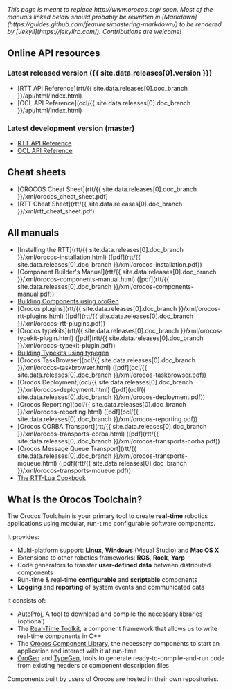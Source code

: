 <i>
This page is meant to replace http://www.orocos.org/ soon.
</i>

<i>
Most of the manuals linked below should probably be rewritten in [Markdown](https://guides.github.com/features/mastering-markdown/)
to be rendered by [Jekyll](https://jekyllrb.com/).
Contributions are welcome!
</i>

## Online API resources

### Latest released version ({{ site.data.releases[0].version }})

* [RTT API Reference](rtt/{{ site.data.releases[0].doc_branch }}/api/html/index.html)
* [OCL API Reference](ocl/{{ site.data.releases[0].doc_branch }}/api/html/index.html)

### Latest development version (master)

* [RTT API Reference](rtt/master/api/html/index.html)
* [OCL API Reference](ocl/master/api/html/index.html)

## Cheat sheets

* [OROCOS Cheat Sheet](rtt/{{ site.data.releases[0].doc_branch }}/xml/orocos_cheat_sheet.pdf)
* [RTT Cheat Sheet](rtt/{{ site.data.releases[0].doc_branch }}/xml/rtt_cheat_sheet.pdf)

## All manuals

* [Installing the RTT](rtt/{{ site.data.releases[0].doc_branch }}/xml/orocos-installation.html) ([pdf](rtt/{{ site.data.releases[0].doc_branch }}/xml/orocos-installation.pdf))
* [Component Builder's Manual](rtt/{{ site.data.releases[0].doc_branch }}/xml/orocos-components-manual.html) ([pdf](rtt/{{ site.data.releases[0].doc_branch }}/xml/orocos-components-manual.pdf))
* [Building Components using oroGen](http://rock-robotics.org/documentation/orogen)
* [Orocos plugins](rtt/{{ site.data.releases[0].doc_branch }}/xml/orocos-rtt-plugins.html) ([pdf](rtt/{{ site.data.releases[0].doc_branch }}/xml/orocos-rtt-plugins.pdf))
* [Orocos typekits](rtt/{{ site.data.releases[0].doc_branch }}/xml/orocos-typekit-plugin.html) ([pdf](rtt/{{ site.data.releases[0].doc_branch }}/xml/orocos-typekit-plugin.pdf))
* [Building Typekits using typegen](http://rock-robotics.org/documentation/orogen/type_definitions.html)
* [Orocos TaskBrowser](ocl/{{ site.data.releases[0].doc_branch }}/xml/orocos-taskbrowser.html) ([pdf](ocl/{{ site.data.releases[0].doc_branch }}/xml/orocos-taskbrowser.pdf))
* [Orocos Deployment](ocl/{{ site.data.releases[0].doc_branch }}/xml/orocos-deployment.html) ([pdf](ocl/{{ site.data.releases[0].doc_branch }}/xml/orocos-deployment.pdf))
* [Orocos Reporting](ocl/{{ site.data.releases[0].doc_branch }}/xml/orocos-reporting.html) ([pdf](ocl/{{ site.data.releases[0].doc_branch }}/xml/orocos-reporting.pdf))
* [Orocos CORBA Transport](rtt/{{ site.data.releases[0].doc_branch }}/xml/orocos-transports-corba.html) ([pdf](rtt/{{ site.data.releases[0].doc_branch }}/xml/orocos-transports-corba.pdf))
* [Orocos Message Queue Transport](rtt/{{ site.data.releases[0].doc_branch }}/xml/orocos-transports-mqueue.html) ([pdf](rtt/{{ site.data.releases[0].doc_branch }}/xml/orocos-transports-mqueue.pdf))
* [The RTT-Lua Cookbook](http://www.orocos.org/wiki/orocos/toolchain/LuaCookbook)

## What is the Orocos Toolchain?

The Orocos Toolchain is your primary tool to create **real-time** robotics applications using modular, run-time configurable software components.

It provides:

* Multi-platform support: **Linux**, **Windows** (Visual Studio) and **Mac OS X**
* Extensions to other robotics frameworks: **ROS**, **Rock**, **Yarp**
* Code generators to transfer **user-defined data** between distributed components
* Run-time & real-time **configurable** and **scriptable** components
* **Logging** and **reporting** of system events and communicated data

It consists of:

* [AutoProj](http://www.rock-robotics.org/autoproj/), A tool to download and compile the necessary libraries (optional)
* The [Real-Time Toolkit](http://www.orocos.org/rtt), a component framework that allows us to write real-time components in C++
* The [Orocos Component Library](http://www.orocos.org/ocl), the necessary components to start an application and interact with it at run-time
* [OroGen](http://www.rock-robotics.org/documentation/orogen/) and [TypeGen](http://www.rock-robotics.org/documentation/orogen/),
  tools to generate ready-to-compile-and-run code from existing headers or component description files

Components built by users of Orocos are hosted in their own repositories.

